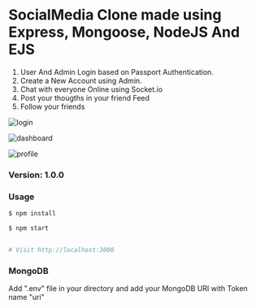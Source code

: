 # SocialMedia Clone made using Express, Mongoose, NodeJS And EJS

1. User And Admin Login based on Passport Authentication.
2. Create a New Account using Admin.
3. Chat with everyone Online using Socket.io
4. Post your thougths in your friend Feed
5. Follow your friends



![login](https://user-images.githubusercontent.com/55575931/132125450-0a2803b7-0cea-4f02-8351-1fa945bfd01e.png)

![dashboard](https://user-images.githubusercontent.com/55575931/132125470-d33b9587-630f-4558-9160-e11bc87b099e.png)

![profile](https://user-images.githubusercontent.com/55575931/132125489-6ad3dff6-69ff-4e05-8f75-6ab0414443b1.png)


### Version: 1.0.0

### Usage

```sh
$ npm install
```

```sh
$ npm start


# Visit http://localhost:3000
```

### MongoDB

Add ".env" file in your directory and add your MongoDB URI with Token name "uri"
